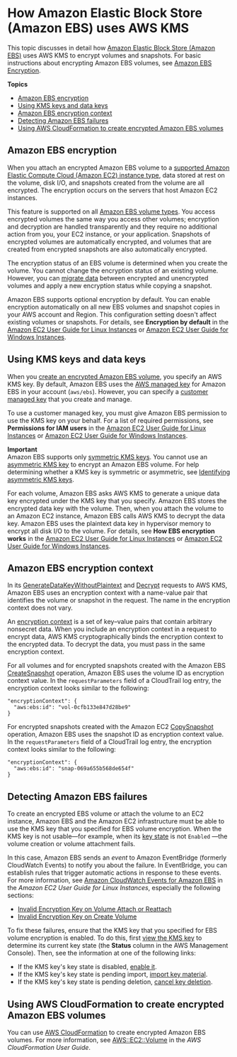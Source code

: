 # How Amazon Elastic Block Store \(Amazon EBS\) uses AWS KMS<a name="services-ebs"></a>

This topic discusses in detail how [Amazon Elastic Block Store \(Amazon EBS\)](https://docs.aws.amazon.com/AWSEC2/latest/UserGuide/AmazonEBS.html) uses AWS KMS to encrypt volumes and snapshots\. For basic instructions about encrypting Amazon EBS volumes, see [Amazon EBS Encryption](https://docs.aws.amazon.com/AWSEC2/latest/UserGuide/EBSEncryption.html)\.

**Topics**
+ [Amazon EBS encryption](#ebs-encrypt)
+ [Using KMS keys and data keys](#ebs-cmk)
+ [Amazon EBS encryption context](#ebs-encryption-context)
+ [Detecting Amazon EBS failures](#ebs-failures)
+ [Using AWS CloudFormation to create encrypted Amazon EBS volumes](#ebs-encryption-using-cloudformation)

## Amazon EBS encryption<a name="ebs-encrypt"></a>

When you attach an encrypted Amazon EBS volume to a [supported Amazon Elastic Compute Cloud \(Amazon EC2\) instance type](https://docs.aws.amazon.com/AWSEC2/latest/UserGuide/EBSEncryption.html#EBSEncryption_supported_instances), data stored at rest on the volume, disk I/O, and snapshots created from the volume are all encrypted\. The encryption occurs on the servers that host Amazon EC2 instances\.

This feature is supported on all [Amazon EBS volume types](https://docs.aws.amazon.com/AWSEC2/latest/UserGuide/EBSVolumeTypes.html)\. You access encrypted volumes the same way you access other volumes; encryption and decryption are handled transparently and they require no additional action from you, your EC2 instance, or your application\. Snapshots of encrypted volumes are automatically encrypted, and volumes that are created from encrypted snapshots are also automatically encrypted\.

The encryption status of an EBS volume is determined when you create the volume\. You cannot change the encryption status of an existing volume\. However, you can [migrate data](https://docs.aws.amazon.com/AWSEC2/latest/UserGuide/EBSEncryption.html#EBSEncryption_considerations) between encrypted and unencrypted volumes and apply a new encryption status while copying a snapshot\.

Amazon EBS supports optional encryption by default\. You can enable encryption automatically on all new EBS volumes and snapshot copies in your AWS account and Region\. This configuration setting doesn't affect existing volumes or snapshots\. For details, see **Encryption by default** in the [Amazon EC2 User Guide for Linux Instances](https://docs.aws.amazon.com/AWSEC2/latest/UserGuide/EBSEncryption.html#encryption-by-default) or [Amazon EC2 User Guide for Windows Instances](https://docs.aws.amazon.com/AWSEC2/latest/WindowsGuide/EBSEncryption.html#encryption-by-default)\.

## Using KMS keys and data keys<a name="ebs-cmk"></a>

When you [create an encrypted Amazon EBS volume](https://docs.aws.amazon.com/AWSEC2/latest/UserGuide/ebs-creating-volume.html), you specify an AWS KMS key\. By default, Amazon EBS uses the [AWS managed key](concepts.md#aws-managed-cmk) for Amazon EBS in your account \(`aws/ebs`\)\. However, you can specify a [customer managed key](concepts.md#customer-cmk) that you create and manage\. 

To use a customer managed key, you must give Amazon EBS permission to use the KMS key on your behalf\. For a list of required permissions, see **Permissions for IAM users** in the [Amazon EC2 User Guide for Linux Instances](https://docs.aws.amazon.com/AWSEC2/latest/UserGuide/EBSEncryption.html#ebs-encryption-permissions) or [Amazon EC2 User Guide for Windows Instances](https://docs.aws.amazon.com/AWSEC2/latest/WindowsGuide/EBSEncryption.html#ebs-encryption-permissions)\.

**Important**  
Amazon EBS supports only [symmetric KMS keys](concepts.md#symmetric-cmks)\. You cannot use an [asymmetric KMS key](symmetric-asymmetric.md#asymmetric-cmks) to encrypt an Amazon EBS volume\. For help determining whether a KMS key is symmetric or asymmetric, see [Identifying asymmetric KMS keys](find-symm-asymm.md)\.

For each volume, Amazon EBS asks AWS KMS to generate a unique data key encrypted under the KMS key that you specify\. Amazon EBS stores the encrypted data key with the volume\. Then, when you attach the volume to an Amazon EC2 instance, Amazon EBS calls AWS KMS to decrypt the data key\. Amazon EBS uses the plaintext data key in hypervisor memory to encrypt all disk I/O to the volume\. For details, see **How EBS encryption works** in the [Amazon EC2 User Guide for Linux Instances](https://docs.aws.amazon.com/AWSEC2/latest/UserGuide/EBSEncryption.html#how-ebs-encryption-works) or [Amazon EC2 User Guide for Windows Instances](https://docs.aws.amazon.com/AWSEC2/latest/WindowsGuide/EBSEncryption.html#how-ebs-encryption-works)\.

## Amazon EBS encryption context<a name="ebs-encryption-context"></a>

In its [GenerateDataKeyWithoutPlaintext](https://docs.aws.amazon.com/kms/latest/APIReference/API_GenerateDataKey.html) and [Decrypt](https://docs.aws.amazon.com/kms/latest/APIReference/API_Decrypt.html) requests to AWS KMS, Amazon EBS uses an encryption context with a name\-value pair that identifies the volume or snapshot in the request\. The name in the encryption context does not vary\.

An [encryption context](concepts.md#encrypt_context) is a set of key–value pairs that contain arbitrary nonsecret data\. When you include an encryption context in a request to encrypt data, AWS KMS cryptographically binds the encryption context to the encrypted data\. To decrypt the data, you must pass in the same encryption context\.

For all volumes and for encrypted snapshots created with the Amazon EBS [CreateSnapshot](https://docs.aws.amazon.com/AWSEC2/latest/APIReference/API_CreateSnapshot.html) operation, Amazon EBS uses the volume ID as encryption context value\. In the `requestParameters` field of a CloudTrail log entry, the encryption context looks similar to the following:

```
"encryptionContext": {
  "aws:ebs:id": "vol-0cfb133e847d28be9"
}
```

For encrypted snapshots created with the Amazon EC2 [CopySnapshot](https://docs.aws.amazon.com/AWSEC2/latest/APIReference/API_CopySnapshot.html) operation, Amazon EBS uses the snapshot ID as encryption context value\. In the `requestParameters` field of a CloudTrail log entry, the encryption context looks similar to the following:

```
"encryptionContext": {
  "aws:ebs:id": "snap-069a655b568de654f"
}
```

## Detecting Amazon EBS failures<a name="ebs-failures"></a>

To create an encrypted EBS volume or attach the volume to an EC2 instance, Amazon EBS and the Amazon EC2 infrastructure must be able to use the KMS key that you specified for EBS volume encryption\. When the KMS key is not usable—for example, when its [key state](key-state.md) is not `Enabled` —the volume creation or volume attachment fails\.

 In this case, Amazon EBS sends an *event* to Amazon EventBridge \(formerly CloudWatch Events\) to notify you about the failure\. In EventBridge, you can establish rules that trigger automatic actions in response to these events\. For more information, see [Amazon CloudWatch Events for Amazon EBS](https://docs.aws.amazon.com/AWSEC2/latest/UserGuide/ebs-cloud-watch-events.html) in the *Amazon EC2 User Guide for Linux Instances*, especially the following sections:
+ [Invalid Encryption Key on Volume Attach or Reattach](https://docs.aws.amazon.com/AWSEC2/latest/UserGuide/ebs-cloud-watch-events.html#attach-fail-key)
+ [Invalid Encryption Key on Create Volume](https://docs.aws.amazon.com/AWSEC2/latest/UserGuide/ebs-cloud-watch-events.html#create-fail-key)

To fix these failures, ensure that the KMS key that you specified for EBS volume encryption is enabled\. To do this, first [view the KMS key](viewing-keys.md) to determine its current key state \(the **Status** column in the AWS Management Console\)\. Then, see the information at one of the following links:
+ If the KMS key's key state is disabled, [enable it](enabling-keys.md)\.
+ If the KMS key's key state is pending import, [import key material](importing-keys.md#importing-keys-overview)\.
+ If the KMS key's key state is pending deletion, [cancel key deletion](deleting-keys.md#deleting-keys-scheduling-key-deletion)\.

## Using AWS CloudFormation to create encrypted Amazon EBS volumes<a name="ebs-encryption-using-cloudformation"></a>

You can use [AWS CloudFormation](https://aws.amazon.com/cloudformation/) to create encrypted Amazon EBS volumes\. For more information, see [AWS::EC2::Volume](https://docs.aws.amazon.com/AWSCloudFormation/latest/UserGuide/aws-properties-ec2-ebs-volume.html) in the *AWS CloudFormation User Guide*\.
